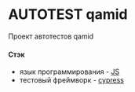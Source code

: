 # AUTOTEST qamid

Проект автотестов qamid

#### Стэк
- язык программирования - [JS](https://developer.mozilla.org/ru/docs/Web/JavaScript)
- тестовый фреймворк - [cypress](https://www.cypress.io/)
